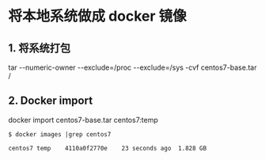 # 将本地系统做成 docker 镜像

## 1. 将系统打包

tar --numeric-owner --exclude=/proc --exclude=/sys -cvf centos7-base.tar /

## 2. Docker import

docker import centos7-base.tar centos7:temp

```shell
$ docker images |grep centos7

centos7	temp	4110a0f2770e	23 seconds ago	1.828 GB
```
